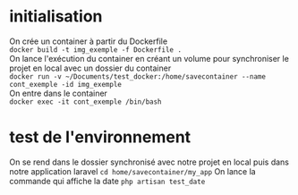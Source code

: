 # initialisation 
On crée un container à partir du Dockerfile  
`docker build -t img_exemple -f Dockerfile .`  
On lance l'exécution du container en créant un volume pour synchroniser le projet en local avec un dossier du container  
`docker run -v ~/Documents/test_docker:/home/savecontainer --name cont_exemple -id img_exemple`  
On entre dans le container  
`docker exec -it cont_exemple /bin/bash`  

# test de l'environnement 
On se rend dans le dossier synchronisé avec notre projet en local puis dans notre application laravel 
`cd home/savecontainer/my_app` 
On lance la commande qui affiche la date 
`php artisan test_date`
